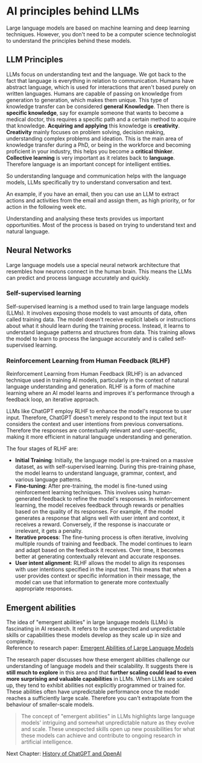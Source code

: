 # AI principles behind LLMs

Large language models are based on machine learning and deep learning techniques. However, you don't need to be a computer science technologist to understand the principles behind these models.

## LLM Principles

LLMs focus on understanding text and the language. We got back to the fact that language is everything in relation to communication. Humans have abstract language, which is used for interactions that aren't based purely on written languages. Humans are capable of passing on knowledge from generation to generation, which makes them unique. This type of knowledge transfer can be considered **general Knowledge**. Then there is **specific knowledge**, say for example someone that wants to become a medical doctor, this requires a specific path and a certain method to acquire that knowledge. **Acquiring and applying** this knowledge is **creativity**. **Creativity** mainly focuses on problem solving, decision making, understanding complex problems and ideation. This is the main area of knowledge transfer during a PhD, or being in the workforce and becoming proficient in your industry, this helps you become a **critical thinker**. **Collective learning** is very important as it relates back to **language**. Therefore language is an important concept for intelligent entities.  

So understanding language and communication helps with the language models, LLMs specifically try to understand conversation and text.  

An example, if you have an email, then you can use an LLM to extract actions and activities from the email and assign them, as high priority, or for action in the following week etc.  

Understanding and analysing these texts provides us important opportunities. Most of the process is based on trying to understand text and natural language.

## Neural Networks

Large language models use a special neural network architecture that resembles how neurons connect in the human brain. This means the LLMs can predict and process language accurately and quickly.  

### Self-supervised learning  

Self-supervised learning is a method used to train large language models (LLMs). It involves exposing those models to vast amounts of data, often called training data. The model doesn't receive explicit labels or instructions about what it should learn during the training process. Instead, it learns to understand language patterns and structures from data. This training allows the model to learn to process the language accurately and is called self-supervised learning.

### Reinforcement Learning from Human Feedback (RLHF)  

Reinforcement Learning from Human Feedback (RLHF) is an advanced technique used in training AI models, particularly in the context of natural language understanding and generation. RLHF is a form of machine learning where an AI model learns and improves it's performance through a feedback loop, an iterative approach.

LLMs like ChatGPT employ RLHF to enhance the model's response to user input. Therefore, ChatGPT doesn't merely respond to the input text but it considers the context and user intentions from previous conversations. Therefore the responses are contextually relevant and user-specific, making it more efficient in natural language understanding and generation.

The four stages of RLHF are:

- **Initial Training**: Initially, the language model is pre-trained on a massive dataset, as with self-supervised learning. During this pre-training phase, the model learns to understand language, grammar, context, and various language patterns.
- **Fine-tuning**: After pre-training, the model is fine-tuned using reinforcement learning techniques. This involves using human-generated feedback to refine the model's responses. In reinforcement learning, the model receives feedback through rewards or penalties based on the quality of its responses. For example, if the model generates a response that aligns well with user intent and context, it receives a reward. Conversely, if the response is inaccurate or irrelevant, it gets a penalty.
- **Iterative process**: The fine-tuning process is often iterative, involving multiple rounds of training and feedback. The model continues to learn and adapt based on the feedback it receives. Over time, it becomes better at generating contextually relevant and accurate responses.
- **User intent alignment**: RLHF allows the model to align its responses with user intentions specified in the input text. This means that when a user provides context or specific information in their message, the model can use that information to generate more contextually appropriate responses.

## Emergent abilities

The idea of "emergent abilities" in large language models (LLMs) is fascinating in AI research. It refers to the unexpected and unpredictable skills or capabilities these models develop as they scale up in size and complexity.  
Reference to research paper: [Emergent Abilities of Large Language Models](https://arxiv.org/pdf/2206.07682)  

The research paper discusses how these emergent abilities challenge our understanding of language models and their scalability. It suggests there is **still much to explore** in this area and that **further scaling could lead to even more surprising and valuable capabilities** in LLMs. When LLMs are scaled up, they tend to exhibit abilities not explicitly programmed or trained for. These abilities often have unpredictable performance once the model reaches a sufficiently large scale. Therefore you can't extrapolate from the behaviour of smaller-scale models.

> The concept of "emergent abilities" in LLMs highlights large language models' intriguing and somewhat unpredictable nature as they evolve and scale. These unexpected skills open up new possibilities for what these models can achieve and contribute to ongoing research in artificial intelligence.

Next Chapter: [History of ChatGPT and OpenAI](./module-1/ChatGPT-History.md)
